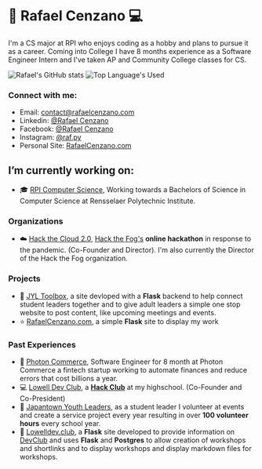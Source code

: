 # :snake: Rafael Cenzano :computer:
I'm a CS major at RPI who enjoys coding as a hobby and plans to pursue it as a career. Coming into College I have 8 months experience as a Software Engineer Intern and I've taken AP and Community College classes for CS.

![Rafael's GitHub stats](https://github-readme-stats.vercel.app/api?username=rafaelcenzano&show_icons=true&theme=radical)
![Top Language's Used](https://github-readme-stats.vercel.app/api/top-langs/?username=rafaelcenzano&langs_count=4&layout=compact&theme=radical)

### Connect with me:
- Email: contact@rafaelcenzano.com
- Linkedin: [@Rafael Cenzano](https://www.linkedin.com/in/rafael-cenzano/)
- Facebook: [@Rafael Cenzano](https://www.facebook.com/profile.php?id=100008046498255)
- Instagram: [@raf.py](https://www.instagram.com/raf.py/)
- Personal Site: [RafaelCenzano.com](https://rafaelcenzano.com)

##  I’m currently working on:
- :mortar_board: [RPI Computer Science](https://science.rpi.edu/computer-science), Working towards a Bachelors of Science in Computer Science at Rensselaer Polytechnic Institute.
### Organizations
- :cloud: [Hack the Cloud 2.0](https://cloud.hackthefog.com), [Hack the Fog's](https://www.hackthefog.com) **online hackathon** in response to the pandemic. (Co-Founder and Director). I'm also currently the Director of the Hack the Fog organization.
### Projects
- :hammer: [JYL Toolbox](https://github.com/RafaelCenzano/JYL-site), a site devloped with a **Flask** backend to help connect student leaders together and to give adult leaders a simple one stop website to post content, like upcoming meetings and events.
- :star: [RafaelCenzano.com](https://github.com/RafaelCenzano/rafaelcenzano.com), a simple **Flask** site to display my work

### Past Experiences
- :low_brightness: [Photon Commerce](https://www.photoncommerce.com), Software Engineer for 8 month at Photon Commerce a fintech startup working to automate finances and reduce errors that cost billions a year.
- :computer: [Lowell Dev Club](https://www.lowelldev.club), a [**Hack Club**](https://hackclub.com) at my highschool. (Co-Founder and Co-President)
- :bust_in_silhouette: [Japantown Youth Leaders](https://jcyc.org/jyl.htm), as a student leader I volunteer at events and create a service project every year resulting in over **100 volunteer hours** every school year.
- :school_satchel: [Lowelldev.club](https://github.com/lowell-dev-club/www.lowelldev.club), a **Flask** site developed to provide information on <u>DevClub</u> and uses **Flask** and **Postgres** to allow creation of workshops and shortlinks and to display workshops and display markdown files for workshops.
